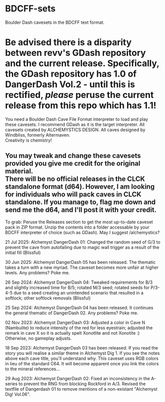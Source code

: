 # BDCFF-sets
Boulder Dash cavesets in the BDCFF text format.

# Be advised there is a disparity between revv's GDash repository and the current release. Specifically, the GDash repository has 1.0 of DangerDash Vol.2 - until this is rectified, *please* peruse the current release from this repo which has 1.1!

You need a Boulder Dash Cave File Format interpreter to load and play these cavesets. I recommend GDash as it is the target interpreter. All cavesets created by ALCHEMYSTICS DESIGN. All caves designed by Windbliss, formerly Altermaven.  
Creativity is chemistry!

You may tweak and change these cavesets provided you give me credit for the original material.  
There will be no official releases in the CLCK standalone format (d64). However, I am looking for individuals who will pack caves in CLCK standalone. If you manage to, flag me down and send me the d64, and I'll post it with your credit.  
---
To grab: Peruse the Releases section to get the most up-to-date caveset pack in ZIP format. Unzip the contents into a folder accessable by your BDCFF interpreter of choice (such as GDash). May I suggest /alchemystics?

21 Jul 2025: Alchemyst DangerDash 01: Changed the random seed of G/3 to prevent the cave from autofailing due to magic wall trigger as a result of the initial fill (Blissful)

30 Jun 2025: Alchemyst DangerDash 05 has been released. The thematic takes a turn with a new myriad. The caveset becomes more unfair at higher levels. Any problems? Poke me.

26 Sep 2024: Alchemyst DangerDash 04: Tweaked requirements for B/3 and slightly increased time for B/5; rotated M/3 seed; rotated seeds for P/3-4-5 due to a seed creating an unintended scenario that resulted in a softlock; other softlock removals (Blissful)

25 Sep 2024: Alchemyst DangerDash 04 has been released. It continues the general thematic of DangerDash 02. Any problems? Poke me.

02 Nov 2023: Alchemyst DangerDash 03: Adjusted a color in Cave N (Nambulite) to reduce intensity of the red for less eyestrain; adjusted the remark in cave X so it is actually spelt Xonotlite and not Xonotite :) Otherwise, no gameplay adjusts.

18 Sep 2023: Alchemyst DangerDash 03 has been released. If you read the story you will realise a similar theme in Alchemyst Dig 1. If you see the notes above each cave title, you'll understand why. This caveset uses RGB colors in lieu of the standard C64. It will become apparent once you link the colors to the mineral references...

29 Aug 2023: Alchemyst DangerDash 02: Fixed an inconsistency in the A-series to prevent the RNG from blocking Rockford in A/3. Revised the textfile of Dangerdash 01 to remove mentions of a non-existant "Alchemyst Dig! Vol.06".
